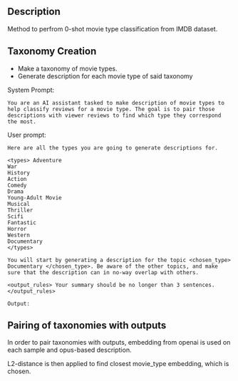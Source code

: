 ## Description

Method to perfrom 0-shot movie type classification from IMDB dataset.

## Taxonomy Creation

- Make a taxonomy of movie types.
- Generate description for each movie type of said taxonomy

System Prompt: 

```
You are an AI assistant tasked to make description of movie types to help classify reviews for a movie type. The goal is to pair those descriptions with viewer reviews to find which type they correspond the most.
```

User prompt: 

```
Here are all the types you are going to generate descriptions for.

<types> Adventure
War
History
Action
Comedy
Drama
Young-Adult Movie
Musical
Thriller
Scifi
Fantastic
Horror
Western
Documentary
</types>

You will start by generating a description for the topic <chosen_type> 
Documentary </chosen_type>. Be aware of the other topics, and make sure that the description can in no-way overlap with others. 

<output_rules> Your summary should be no longer than 3 sentences. </output_rules>

Output:
```

## Pairing of taxonomies with outputs

In order to pair taxonomies with outputs, embedding from openai is used on each sample and opus-based description.

L2-distance is then applied to find closest movie_type embedding, which is chosen.